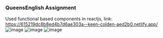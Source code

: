 ### QueensEnglish Assignment

Used functional based components in reactjs, link: https://615219dc8b8ed4b7d6ae303a--keen-colden-aed2b0.netlify.app/
![image](https://user-images.githubusercontent.com/57688017/134970823-3b374726-215e-4a88-8bc2-f135dce83c7b.png)
![image](https://user-images.githubusercontent.com/57688017/134971271-c5f52d5d-59c0-4a71-996e-103bbed8e7b7.png)
![image](https://user-images.githubusercontent.com/57688017/134971358-617b4925-9baa-41e3-817d-0e3f1d7a17f5.png)

